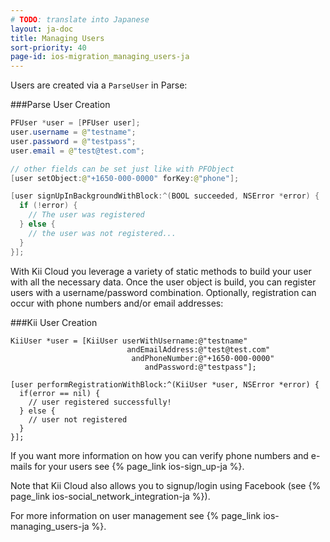 ```yaml
---
# TODO: translate into Japanese
layout: ja-doc
title: Managing Users
sort-priority: 40
page-id: ios-migration_managing_users-ja
---
```

Users are created via a `ParseUser` in Parse:

###Parse User Creation
```java
PFUser *user = [PFUser user];
user.username = @"testname";
user.password = @"testpass";
user.email = @"test@test.com";

// other fields can be set just like with PFObject
[user setObject:@"+1650-000-0000" forKey:@"phone"];

[user signUpInBackgroundWithBlock:^(BOOL succeeded, NSError *error) {
  if (!error) {
    // The user was registered
  } else {
    // the user was not registered...
  }
}];
```

With Kii Cloud you leverage a variety of static methods to build your user with all the necessary data. Once the user object is build, you can register users with a username/password combination. Optionally, registration can occur with phone numbers and/or email addresses:

###Kii User Creation
```objc
KiiUser *user = [KiiUser userWithUsername:@"testname"
                          andEmailAddress:@"test@test.com"
                           andPhoneNumber:@"+1650-000-0000"
                              andPassword:@"testpass"];

[user performRegistrationWithBlock:^(KiiUser *user, NSError *error) {
  if(error == nil) {
    // user registered successfully!
  } else {
    // user not registered
  }
}];
```

If you want more information on how you can verify phone numbers and e-mails for your users see {% page_link ios-sign_up-ja %}.

Note that Kii Cloud also allows you to signup/login using Facebook (see {% page_link ios-social_network_integration-ja %}).

For more information on user management see {% page_link ios-managing_users-ja %}.
